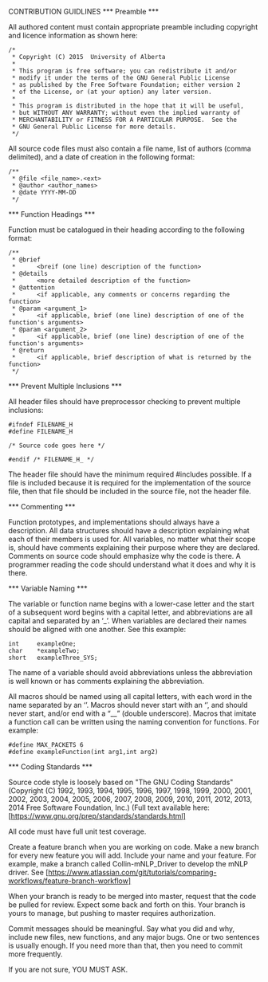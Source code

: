 CONTRIBUTION GUIDLINES
*** Preamble ***

All authored content must contain appropriate preamble including copyright and licence information as shown here:
```
/*
 * Copyright (C) 2015  University of Alberta
 *
 * This program is free software; you can redistribute it and/or
 * modify it under the terms of the GNU General Public License
 * as published by the Free Software Foundation; either version 2
 * of the License, or (at your option) any later version.
 *
 * This program is distributed in the hope that it will be useful,
 * but WITHOUT ANY WARRANTY; without even the implied warranty of
 * MERCHANTABILITY or FITNESS FOR A PARTICULAR PURPOSE.  See the
 * GNU General Public License for more details.
 */
 ````
All source code files must also contain a file name, list of authors (comma delimited), and a date of creation in the following format:
```
/**
 * @file <file_name>.<ext>
 * @author <author_names>
 * @date YYYY-MM-DD
 */
 ```
*** Function Headings ***

Function must be catalogued in their heading according to the following format:

```
/**
 * @brief
 * 		<breif (one line) description of the function>
 * @details
 * 		<more detailed description of the function>
 * @attention
 * 		<if applicable, any comments or concerns regarding the function>
 * @param <argument_1>
 * 		<if applicable, brief (one line) description of one of the function's arguments>
 * @param <argument_2>
 * 		<if applicable, brief (one line) description of one of the function's arguments>
 * @return
 * 		<if applicable, brief description of what is returned by the function>
 */
 ```
*** Prevent Multiple Inclusions ***

All header files should have preprocessor checking to prevent multiple inclusions:
```
#ifndef FILENAME_H
#define FILENAME_H

/* Source code goes here */

#endif /* FILENAME_H_ */
```
The header file should have the minimum required #includes possible. If a file is included because it is required for the implementation of the source file, then that file should be included in the source file, not the header file.

*** Commenting ***

Function prototypes, and implementations should always have a description.
All data structures should have a description explaining what each of their members is used for.
All variables, no matter what their scope is, should have comments explaining their purpose where they are declared.
Comments on source code should emphasize why the code is there. A programmer reading the code should understand what it does and why it is there.

*** Variable Naming ***

The variable or function name begins with a lower-case letter and the start of a subsequent word begins with a capital letter, and abbreviations are all capital and separated by an ‘_’. When variables are declared their names should be aligned with one another. See this example:
```
int     exampleOne;
char    *exampleTwo;
short   exampleThree_SYS;
```
The name of a variable should avoid abbreviations unless the abbreviation is well known or has comments explaining the abbreviation.

All macros should be named using all capital letters, with each word in the name separated by an ‘’. Macros should never start with an ‘’, and should never start, and/or end with a “__” (double underscore). Macros that imitate a function call can be written using the naming convention for functions. For example:

```
#define MAX_PACKETS 6
#define exampleFunction(int arg1,int arg2)
```
*** Coding Standards ***

Source code style is loosely based on "The GNU Coding Standards" (Copyright (C) 1992, 1993, 1994, 1995, 1996, 1997, 1998, 1999, 2000, 2001, 2002, 2003, 2004, 2005, 2006, 2007, 2008, 2009, 2010, 2011, 2012, 2013, 2014 Free Software Foundation, Inc.) (Full text available here: [https://www.gnu.org/prep/standards/standards.html]

All code must have full unit test coverage.

Create a feature branch when you are working on code. Make a new branch for every new feature you will add. Include your name and your feature. For example, make a branch called Collin-mNLP_Driver to develop the mNLP driver. See [https://www.atlassian.com/git/tutorials/comparing-workflows/feature-branch-workflow]

When your branch is ready to be merged into master, request that the code be pulled for review. Expect some back and forth on this. Your branch is yours to manage, but pushing to master requires authorization.

Commit messages should be meaningful. Say what you did and why, include new files, new functions, and any major bugs. One or two sentences is usually enough. If you need more than that, then you need to commit more frequently.

If you are not sure, YOU MUST ASK.
